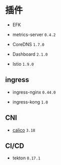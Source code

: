 # 插件

* EFK

* metrics-server `0.4.2`

* CoreDNS `1.7.0`

* Dashboard `2.1.0`

* Istio `1.9.0`

## ingress

* ingress-nginx `0.44.0`

* ingress-kong `1.0`

## CNI

* [calico](https://docs.projectcalico.org/getting-started/kubernetes/self-managed-onprem/) `3.18`

## CI/CD

* tekton `0.17.1`
